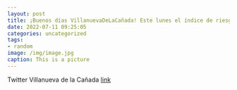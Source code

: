 ```yaml
---
layout: post
title: ¡Buenos días VillanuevaDeLaCañada! Este lunes el índice de riesgo de incendio en la ComunidadDeMadrid es medioalto🔥.Si ves ...
date: 2022-07-11 09:25:05
categories: uncategorized
tags:
- random
image: /img/image.jpg
caption: This is a picture
---
```

Twitter Villanueva de la Cañada [link](https://twitter.com/AytoVDLCanada/status/1546392521802223622)
